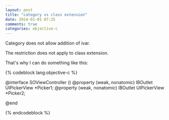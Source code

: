 ```yaml
---
layout: post
title: "category vs class extension"
date: 2014-01-01 07:25
comments: true
categories: objective-c 
---
```


Category does not allow addition of ivar. 

The restriction does not apply to class extension.

That's why I can do something like this:

{% codeblock lang:objective-c %}

@interface SOViewController ()
@property (weak, nonatomic) IBOutlet UIPickerView *Picker1;
@property (weak, nonatomic) IBOutlet UIPickerView *Picker2;

@end

{% endcodeblock %}
